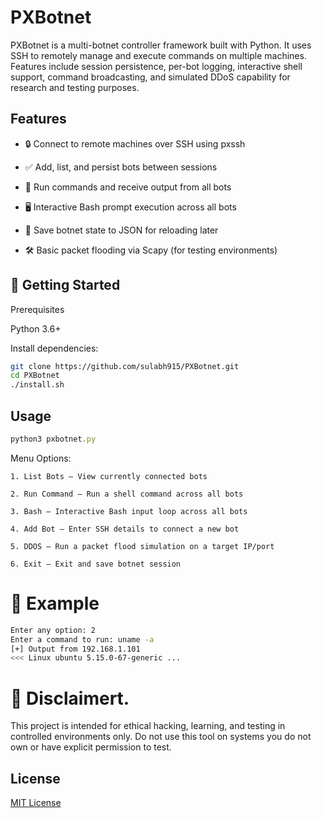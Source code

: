 
# PXBotnet


PXBotnet is a multi-botnet controller framework built with Python. It uses SSH to remotely manage and execute commands on multiple machines. Features include session persistence, per-bot logging, interactive shell support, command broadcasting, and simulated DDoS capability for research and testing purposes.

## Features

- 🔒 Connect to remote machines over SSH using pxssh

- ✅ Add, list, and persist bots between sessions

- 🧠 Run commands and receive output from all bots

- 🖥️ Interactive Bash prompt execution across all bots

- 💾 Save botnet state to JSON for reloading later

- 🛠️ Basic packet flooding via Scapy (for testing environments)




## 🚀 Getting Started


Prerequisites

Python 3.6+

Install dependencies:
```bash
git clone https://github.com/sulabh915/PXBotnet.git
cd PXBotnet
./install.sh

```
## Usage

```javascript
python3 pxbotnet.py
```
Menu Options:

    1. List Bots – View currently connected bots

    2. Run Command – Run a shell command across all bots

    3. Bash – Interactive Bash input loop across all bots

    4. Add Bot – Enter SSH details to connect a new bot

    5. DDOS – Run a packet flood simulation on a target IP/port

    6. Exit – Exit and save botnet session

# 📝 Example
```bash
Enter any option: 2
Enter a command to run: uname -a
[+] Output from 192.168.1.101
<<< Linux ubuntu 5.15.0-67-generic ...
```
# 🛑 Disclaimert.
This project is intended for ethical hacking, learning, and testing in controlled environments only.
Do not use this tool on systems you do not own or have explicit permission to test.


## License

[MIT License](https://choosealicense.com/licenses/mit/)

